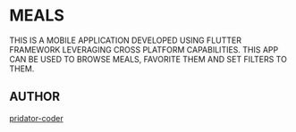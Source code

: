# MEALS
THIS IS A MOBILE APPLICATION DEVELOPED USING FLUTTER FRAMEWORK LEVERAGING CROSS PLATFORM CAPABILITIES.
THIS APP CAN BE USED TO BROWSE MEALS, FAVORITE THEM AND SET FILTERS TO THEM.

## AUTHOR
[pridator-coder](https://github.com/pridator-coder)
